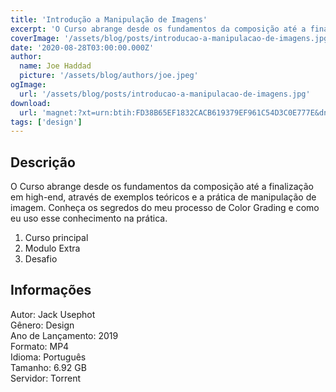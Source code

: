 ```yaml
---
title: 'Introdução a Manipulação de Imagens'
excerpt: 'O Curso abrange desde os fundamentos da composição até a finalização em high-end, através de exemplos teóricos e a prática de manipulação de imagem. Conheça os segredos do meu processo de Color Grading e como eu uso esse conhecimento na prática.   Curso principal  Modulo Ex'
coverImage: '/assets/blog/posts/introducao-a-manipulacao-de-imagens.jpg'
date: '2020-08-28T03:00:00.000Z'
author:
  name: Joe Haddad
  picture: '/assets/blog/authors/joe.jpeg'
ogImage:
  url: '/assets/blog/posts/introducao-a-manipulacao-de-imagens.jpg'
download:
  url: 'magnet:?xt=urn:btih:FD38B65EF1832CACB619379EF961C54D3C0E777E&dn=Introdu%c3%a7%c3%a3o%20%c3%a0%20Manipula%c3%a7%c3%a3o%20de%20Imagens%20Para%20Publicidade%20-%20Jack%20Usephot&tr=udp%3a%2f%2ftracker.openbittorrent.com%3a1337%2fannounce&tr=udp%3a%2f%2ftracker.opentrackr.org%3a1337%2fannounce'
tags: ['design']
---
```

<h2>Descrição</h2>
<p></p><p>O Curso abrange desde os fundamentos da composição até a finalização em high-end, através de exemplos teóricos e a prática de manipulação de imagem. Conheça os segredos do meu processo de Color Grading e como eu uso esse conhecimento na prática.</p><ol><li>Curso principal</li><li>Modulo Extra</li><li>Desafio</li></ol><h2>Informações</h2><p>Autor: Jack Usephot<br/>Gênero: Design<br/>Ano de Lançamento: 2019<br/>Formato: MP4<br/>Idioma: Português<br/>Tamanho: 6.92 GB<br/>Servidor: Torrent</p>